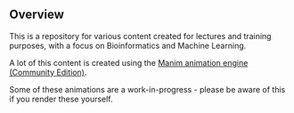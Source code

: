 ## Overview

This is a repository for various content created for lectures and training purposes, with a focus on Bioinformatics and Machine Learning.

A lot of this content is created using the [Manim animation engine (Community Edition)](https://github.com/ManimCommunity/manim/).

Some of these animations are a work-in-progress - please be aware of this if you render these yourself.